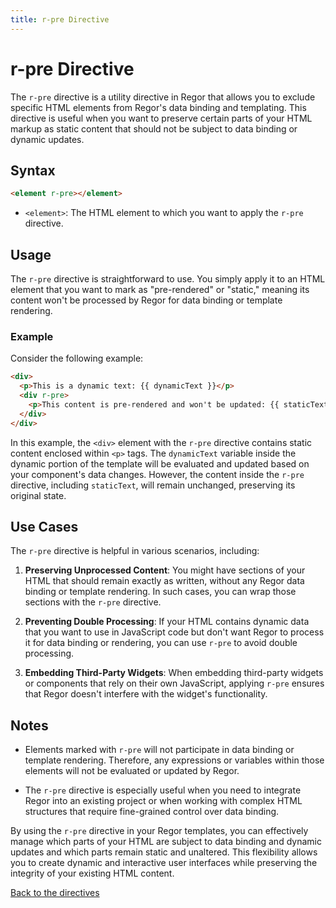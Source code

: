 ```yaml
---
title: r-pre Directive
---
```


# r-pre Directive

The `r-pre` directive is a utility directive in Regor that allows you to exclude specific HTML elements from Regor's data binding and templating. This directive is useful when you want to preserve certain parts of your HTML markup as static content that should not be subject to data binding or dynamic updates.

## Syntax

```html
<element r-pre></element>
```

- `<element>`: The HTML element to which you want to apply the `r-pre` directive.

## Usage

The `r-pre` directive is straightforward to use. You simply apply it to an HTML element that you want to mark as "pre-rendered" or "static," meaning its content won't be processed by Regor for data binding or template rendering.

### Example

Consider the following example:

```html
<div>
  <p>This is a dynamic text: {{ dynamicText }}</p>
  <div r-pre>
    <p>This content is pre-rendered and won't be updated: {{ staticText }}</p>
  </div>
</div>
```

In this example, the `<div>` element with the `r-pre` directive contains static content enclosed within `<p>` tags. The `dynamicText` variable inside the dynamic portion of the template will be evaluated and updated based on your component's data changes. However, the content inside the `r-pre` directive, including `staticText`, will remain unchanged, preserving its original state.

## Use Cases

The `r-pre` directive is helpful in various scenarios, including:

1. **Preserving Unprocessed Content**: You might have sections of your HTML that should remain exactly as written, without any Regor data binding or template rendering. In such cases, you can wrap those sections with the `r-pre` directive.

2. **Preventing Double Processing**: If your HTML contains dynamic data that you want to use in JavaScript code but don't want Regor to process it for data binding or rendering, you can use `r-pre` to avoid double processing.

3. **Embedding Third-Party Widgets**: When embedding third-party widgets or components that rely on their own JavaScript, applying `r-pre` ensures that Regor doesn't interfere with the widget's functionality.

## Notes

- Elements marked with `r-pre` will not participate in data binding or template rendering. Therefore, any expressions or variables within those elements will not be evaluated or updated by Regor.

- The `r-pre` directive is especially useful when you need to integrate Regor into an existing project or when working with complex HTML structures that require fine-grained control over data binding.

By using the `r-pre` directive in your Regor templates, you can effectively manage which parts of your HTML are subject to data binding and dynamic updates and which parts remain static and unaltered. This flexibility allows you to create dynamic and interactive user interfaces while preserving the integrity of your existing HTML content.

[Back to the directives](directives.md)
